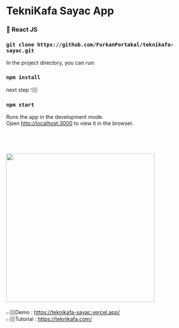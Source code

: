 # TekniKafa Sayac App
### 🚀 React JS  
 

### `git clone https://github.com/FurkanPortakal/teknikafa-sayac.git` 
In the project directory, you can run:

### `npm install` 
next step 👇🏽 
### `npm start`

Runs the app in the development mode.<br />
Open [http://localhost:3000](http://localhost:3000) to view it in the browser.


 <h1 align="left">
  <br>
  <img src="https://user-images.githubusercontent.com/56169582/96352760-a0ae0a80-10ce-11eb-8ed1-c63f7de5b9e3.png" height="400" width="auto">
  <br>
</h1>

 👉🏽Demo : https://teknikafa-sayac.vercel.app/  
 👉🏽Tutorial : https://teknikafa.com/
